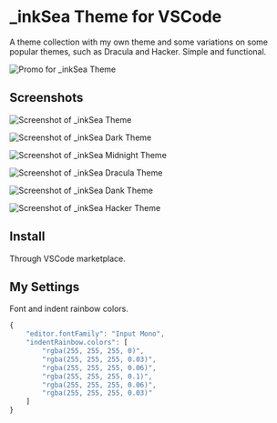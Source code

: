 # \_inkSea Theme for VSCode

A theme collection with my own theme and some variations on some popular themes, such as Dracula and Hacker. Simple and functional.

![Promo for _inkSea Theme](https://res.cloudinary.com/inksea/image/upload/v1543604481/inkSea/inksea-theme-promo.png 'Promo graphic')

## Screenshots

![Screenshot of _inkSea Theme](https://res.cloudinary.com/inksea/image/upload/v1599404351/inkSea/screenshot-inksea.png 'Screenshot - tight with react.js')

![Screenshot of _inkSea Dark Theme](https://res.cloudinary.com/inksea/image/upload/v1599404351/inkSea/screenshot-inksea-dark.png 'Screenshot - tight with react.js')

![Screenshot of _inkSea Midnight Theme](https://res.cloudinary.com/inksea/image/upload/v1599404351/inkSea/screenshot-inksea-midnight.png 'Screenshot - tight with react.js')

![Screenshot of _inkSea Dracula Theme](https://res.cloudinary.com/inksea/image/upload/v1599404351/inkSea/screenshot-inksea-dracula.png 'Screenshot - tight with react.js')

![Screenshot of _inkSea Dank Theme](https://res.cloudinary.com/inksea/image/upload/v1599404351/inkSea/screenshot-inksea-dank.png 'Screenshot - tight with react.js')

![Screenshot of _inkSea Hacker Theme](https://res.cloudinary.com/inksea/image/upload/v1599404351/inkSea/screenshot-inksea-hacker.png 'Screenshot - tight with react.js')

## Install

Through VSCode marketplace.

## My Settings

Font and indent rainbow colors.

```javascript
{
    "editor.fontFamily": "Input Mono",
    "indentRainbow.colors": [
        "rgba(255, 255, 255, 0)",
        "rgba(255, 255, 255, 0.03)",
        "rgba(255, 255, 255, 0.06)",
        "rgba(255, 255, 255, 0.1)",
        "rgba(255, 255, 255, 0.06)",
        "rgba(255, 255, 255, 0.03)"
    ]
}
```
